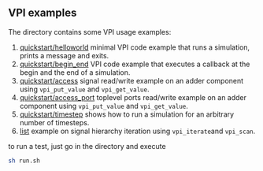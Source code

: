 ## VPI examples

The directory contains some VPI usage examples:

1. [quickstart/helloworld](./quickstart/helloworld/) minimal VPI code example that runs a simulation, prints a message and exits. 
2. [quickstart/begin_end](./quickstart/begin_end/) VPI code example that executes a callback at the begin and the end of a simulation. 
3. [quickstart/access](./quickstart/access/) signal read/write example on an adder component using `vpi_put_value` and `vpi_get_value`.
4. [quickstart/access_port](./quickstart/access_port/) toplevel ports read/write example on an adder component using `vpi_put_value` and `vpi_get_value`.
5. [quickstart/timestep](./quickstart/timestep/) shows how to run a simulation for an arbitrary number of timesteps. 
6. [list](./list/) example on signal hierarchy iteration using `vpi_iterate`and `vpi_scan`.

to run a test, just go in the directory and execute 
```bash
sh run.sh
```

